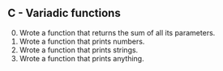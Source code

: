 C - Variadic functions
---------------------------------
0. Wrote a function that returns the sum of all its parameters.
1. Wrote a function that prints numbers.
2. Wrote a function that prints strings.
3. Wrote a function that prints anything.
